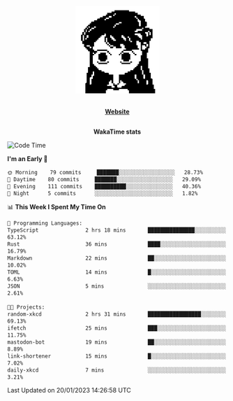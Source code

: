 ##

<p align="center">
  <img src="./person.gif" />
</p>

##

<div align="center">
  <p>
    <strong>
    <a href='https://domm.me'>Website</a>
    </strong>
  </p>
</div>

##

<div align="center">
  <p>
    <strong>
    WakaTime stats
    </strong>
  </p>
</div>

<!--START_SECTION:waka-->
![Code Time](http://img.shields.io/badge/Code%20Time-23%20hrs%2035%20mins-blue)

**I'm an Early 🐤** 

```text
🌞 Morning    79 commits     ███████░░░░░░░░░░░░░░░░░░   28.73% 
🌆 Daytime    80 commits     ███████░░░░░░░░░░░░░░░░░░   29.09% 
🌃 Evening    111 commits    ██████████░░░░░░░░░░░░░░░   40.36% 
🌙 Night      5 commits      ░░░░░░░░░░░░░░░░░░░░░░░░░   1.82%

```


📊 **This Week I Spent My Time On** 

```text
💬 Programming Languages: 
TypeScript               2 hrs 18 mins       ███████████████░░░░░░░░░░   63.12% 
Rust                     36 mins             ████░░░░░░░░░░░░░░░░░░░░░   16.79% 
Markdown                 22 mins             ██░░░░░░░░░░░░░░░░░░░░░░░   10.02% 
TOML                     14 mins             █░░░░░░░░░░░░░░░░░░░░░░░░   6.63% 
JSON                     5 mins              ░░░░░░░░░░░░░░░░░░░░░░░░░   2.61%

🐱‍💻 Projects: 
random-xkcd              2 hrs 31 mins       █████████████████░░░░░░░░   69.13% 
ifetch                   25 mins             ███░░░░░░░░░░░░░░░░░░░░░░   11.75% 
mastodon-bot             19 mins             ██░░░░░░░░░░░░░░░░░░░░░░░   8.89% 
link-shortener           15 mins             █░░░░░░░░░░░░░░░░░░░░░░░░   7.02% 
daily-xkcd               7 mins              ░░░░░░░░░░░░░░░░░░░░░░░░░   3.21%

```


 Last Updated on 20/01/2023 14:26:58 UTC
<!--END_SECTION:waka-->

